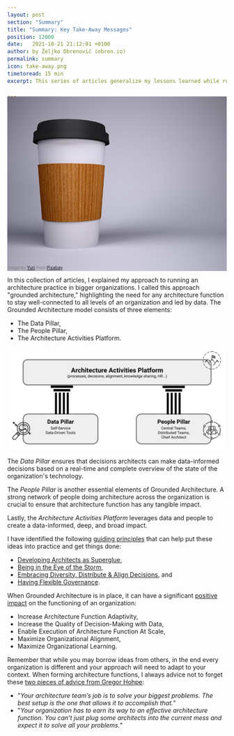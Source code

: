 ```yaml
---
layout: post
section: "Summary"
title: "Summary: Key Take-Away Messages"
position: 12000
date:   2021-10-21 21:12:01 +0100
author: by Željko Obrenović (obren.io)
permalink: summary
icon: take-away.png
timetoread: 15 min
excerpt: This series of articles generalize my lessons learned while running an architecture function in global, fast-moving organizations, based on my experience as a Chief Architect at AVIV Group, eBay Classifieds, and Adevinta.

---
```

<img style="margin-top: -20px; width: 100%; height: 400px; object-fit: cover" src="assets/images/arch/coffee-g925bbc46b_1920.jpg">
<div style="font-size: 70%; margin-top: -16px; color: grey; margin-bottom: 12px">
Image by <a href="https://pixabay.com/users/yuri_b-2216431/?utm_source=link-attribution&amp;utm_medium=referral&amp;utm_campaign=image&amp;utm_content=3173047">Yuri</a> from <a href="https://pixabay.com//?utm_source=link-attribution&amp;utm_medium=referral&amp;utm_campaign=image&amp;utm_content=3173047">Pixabay</a>
</div>

In this collection of articles, I explained my approach to running an architecture practice in bigger organizations. I called this approach "grounded architecture," highlighting the need for any architecture function to stay well-connected to all levels of an organization and led by data. The Grounded Architecture model consists of three elements:
* The Data Pillar,
* The People Pillar,
* The Architecture Activities Platform.

![](assets/images/model.png)

The *Data Pillar* ensures that decisions architects can make data-informed decisions based on a real-time and complete overview of the state of the organization's technology.

The *People Pillar* is another essential elements of Grounded Architecture. A strong network of people doing architecture across the organization is crucial to ensure that architecture function has any tangible impact.

Lastly, the *Architecture Activities Platform* leverages data and people to create a data-informed, deep, and broad impact.

I have identified the following [guiding principles](principles) that can help put these ideas into practice and get things done:
* [Developing Architects as Superglue](superglue),
* [Being in the Eye of the Storm](storm),
* [Embracing Diversity, Distribute & Align Decisions](diversity), and
* [Having Flexible Governance](flexible-governance).

When Grounded Architecture is in place, it can have a significant [positive impact](impact) on the functioning of an organization:

* Increase Architecture Function Adaptivity,
* Increase the Quality of Decision-Making with Data,
* Enable Execution of Architecture Function At Scale,
* Maximize Organizational Alignment,
* Maximize Organizational Learning.

Remember that while you may borrow ideas from others, in the end every organization is different and your approach will need to adapt to your context. When forming architecture functions, I always advice not to forget these [two pieces of advice from Gregor Hohpe](https://architectelevator.com/architecture/organizing-architecture/):
 * "*Your architecture team’s job is to solve your biggest problems. The best setup is the one that allows it to accomplish that.*"
 * "*Your organization has to earn its way to an effective architecture function. You can’t just plug some architects into the current mess and expect it to solve all your problems.*"

